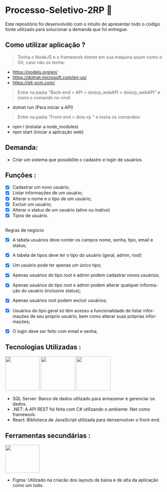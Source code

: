 # Processo-Seletivo-2RP 🔵
Este repositório foi desenvolvido com o intuito de apresentar todo o código fonte utilizado para solucionar a demanda que foi entregue. 

## Como utilizar aplicação ? 
> Tenha o NodeJS e o framework dotnet em sua máquina assim como o Git, caso não os tenha:
 - https://nodejs.org/en/
 - https://dotnet.microsoft.com/en-us/
 - https://git-scm.com/
 
 > Entre na pasta "Back-end > API > doisrp_webAPI > doisrp_webAPI" e insira o comando no cmd:
 - dotnet run (Para iniciar a API)
 
 > Entre na pasta "Front-end > dois-rp " e insira os comandos:
 - npm i (instalar a node_modules)
 - npm start (iniciar a aplicação web)
 

## Demanda: 
- Criar um sistema que possibilite o cadastro e login de usuários

## Funções :
- [x] Cadastrar um novo usuário;
- [x] Listar informações de um usuário;
- [x] Alterar o nome e o tipo de um usuário;
- [x] Excluir um usuário;
- [x] Alterar o status de um usuário (ativo ou inativo)
- [x] Tipos de usuário.

##
Regras de negócio 
- [x] A tabela usuários deve conter os campos nome, senha, tipo, email e
status;
- [x] A tabela de tipos deve ter o tipo do usuário (geral, admin, root)
- [x] Um usuário pode ter apenas um único tipo;
- [x] Apenas usuários do tipo root e admin podem cadastrar novos usuários;
- [x] Apenas usuários do tipo root e admin podem alterar qualquer informa-
  ção do usuário (inclusive status);
- [x] Apenas usuários root podem excluir usuários;
- [x] Usuários do tipo geral só têm acesso a funcionalidade de listar infor-
mações de seu próprio usuário, bem como alterar suas próprias infor-
mações;
- [x] O login deve ser feito com email e senha;


## Tecnologias Utilizadas :
<p float="left">
<img src="https://cdn.jsdelivr.net/gh/devicons/devicon/icons/microsoftsqlserver/microsoftsqlserver-plain-wordmark.svg" width=110 height=110/>
<img src="https://cdn.jsdelivr.net/gh/devicons/devicon/icons/dotnetcore/dotnetcore-original.svg" width=110 height=110 />
<img src="https://cdn.jsdelivr.net/gh/devicons/devicon/icons/react/react-original.svg"  width=110 height=110 />    
</p>


- SQL Server: Banco de dados utilizado para armazenar e gerenciar os dados.
- .NET: A API REST foi feita com C# utilizando o ambiente .Net como framework.
- React: Biblioteca de JavaScript utilizada para densenvolver o front-end.


## Ferramentas secundárias  :
<p float="left">
 <img src="https://cdn.jsdelivr.net/gh/devicons/devicon/icons/figma/figma-original.svg" width=110 height=90/>
</p>

- Figma: Utilizado na criacão dos layouts de baixa e de alta da aplicação como um todo.
